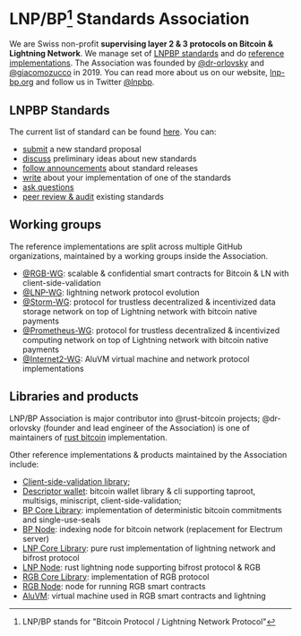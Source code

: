 # LNP/BP[^acro] Standards Association 

We are Swiss non-profit **supervising layer 2 & 3 protocols on Bitcoin & Lightning Network**. We manage set of [LNPBP standards](https://github.com/LNP-BP/LNPBPs) and do [reference implementations](#libraries-and-products). The Association was founded by [@dr-orlovsky](https://github.com/dr-orlovsky) and [@giacomozucco](https://github.com/giacomozucco) in 2019. You can read more about us on our website, [lnp-bp.org](https://lnp-bp.org) and follow us in Twitter [@lnpbp](https://twitter.com/lnp_bp).

## LNPBP Standards

The current list of standard can be found [here](https://github.com/LNP-BP/LNPBPs). You can:
- [submit](https://github.com/LNP-BP/LNPBPs/discussions/categories/standard-proposals) a new standard proposal
- [discuss](https://github.com/LNP-BP/LNPBPs/discussions/categories/ideas) preliminary ideas about new standards
- [follow announcements](https://github.com/LNP-BP/LNPBPs/discussions/categories/releases) about standard releases
- [write](https://github.com/LNP-BP/LNPBPs/discussions/categories/implementations) about your implementation of one of the standards
- [ask questions](https://github.com/LNP-BP/LNPBPs/discussions/categories/q-a)
- [peer review & audit](https://github.com/LNP-BP/LNPBPs/discussions/categories/peer-review) existing standards

## Working groups

The reference implementations are split across multiple GitHub organizations,
maintained by a working groups inside the Association.
- [@RGB-WG](https://github.com/RGB-WG): scalable & confidential smart contracts for Bitcoin & LN with client-side-validation
- [@LNP-WG](https://github.com/LNP-WG): lightning network protocol evolution
- [@Storm-WG](https://github.com/Storm-WG): protocol for trustless decentralized & incentivized data storage network on top of Lightning network with bitcoin native payments
- [@Prometheus-WG](https://github.com/Prometheus-WG): protocol for trustless decentralized & incentivized computing network on top of Lightning network with bitcoin native payments
- [@Internet2-WG](https://github.com/Internet2-WG): AluVM virtual machine and network protocol implementations

## Libraries and products

LNP/BP Association is major contributor into @rust-bitcoin projects; @dr-orlovsky 
(founder and lead engineer of the Association) is one of maintainers of 
[rust bitcoin](https://github.com/rust-bitcoin/rust-bitcoin) implementation. 

Other reference implementations & products maintained by the Association include:
- [Client-side-validation library](https://github.com/LNP-BP/client_side_validation/);
- [Descriptor wallet](https://github.com/LNP-BP/descriptor-wallet/): bitcoin wallet library & cli supporting taproot, multisigs, miniscript, client-side-validation;
- [BP Core Library](https://github.com/LNP-BP/bp-core/): implementation of deterministic bitcoin commitments and single-use-seals
- [BP Node](https://github.com/LNP-BP/bp-node/): indexing node for bitcoin network (replacement for Electrum server)
- [LNP Core Library](https://github.com/LNP-WG/lnp-core/): pure rust implementation of lightning network and bifrost protocol
- [LNP Node](https://github.com/LNP-WG/lnp-core/): rust lightning node supporting bifrost protocol & RGB
- [RGB Core Library](https://github.com/RGB-WG/rgb-core/): implementation of RGB protocol
- [RGB Node](https://github.com/RGB-WG/rgb-node/): node for running RGB smart contracts
- [AluVM](https://github.com/Internet2-WG/rust-aluvm/): virtual machine used in RGB smart contracts and lightning

[^acro]: LNP/BP stands for "Bitcoin Protocol / Lightning Network Protocol"
